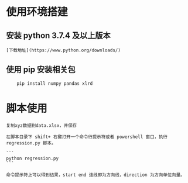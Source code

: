 # 使用环境搭建

## 安装 python 3.7.4 及以上版本

    [下载地址](https://www.python.org/downloads/)

## 使用 pip 安装相关包

```
    pip install numpy pandas xlrd
```

# 脚本使用

    复制xyz数据到data.xlsx，并保存

    在脚本目录下 shift+ 右键打开一个命令行提示符或者 powershell 窗口，执行 regression.py 脚本。

    ```
    python regression.py
    ```

    命令提示符上可以得到结果，start end 连线即为方向线，direction 为方向单位向量。